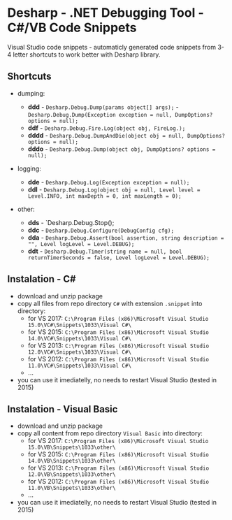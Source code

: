 # Desharp - .NET Debugging Tool - C#/VB Code Snippets
Visual Studio code snippets - automaticly generated code snippets from 3-4 letter shortcuts to work better with Desharp library.

## Shortcuts
- dumping:
  - **ddd** - `Desharp.Debug.Dump(params object[] args);`
            - `Desharp.Debug.Dump(Exception exception = null, DumpOptions? options = null);`
  - **ddf** - `Desharp.Debug.Fire.Log(object obj, FireLog.);`
  - **dddd** - `Desharp.Debug.DumpAndDie(object obj = null, DumpOptions? options = null);`
  - **dddo** - `Desharp.Debug.Dump(object obj, DumpOptions? options = null);`

- logging:
  - **dde** - `Desharp.Debug.Log(Exception exception = null);`
  - **ddl** - `Desharp.Debug.Log(object obj = null, Level level = Level.INFO, int maxDepth = 0, int maxLength = 0);`

- other:
  - **dds** - `Desharp.Debug.Stop();
  - **ddc** - `Desharp.Debug.Configure(DebugConfig cfg);`
  - **dda** - `Desharp.Debug.Assert(bool assertion, string description = "", Level logLevel = Level.DEBUG);`
  - **ddt** - `Desharp.Debug.Timer(string name = null, bool returnTimerSeconds = false, Level logLevel = Level.DEBUG);`


## Instalation - C#
- download and unzip package
- copy all files from repo directory `C#` with extension `.snippet` into directory:
  - for VS 2017: `C:\Program Files (x86)\Microsoft Visual Studio 15.0\VC#\Snippets\1033\Visual C#\`
  - for VS 2015: `C:\Program Files (x86)\Microsoft Visual Studio 14.0\VC#\Snippets\1033\Visual C#\`
  - for VS 2013: `C:\Program Files (x86)\Microsoft Visual Studio 12.0\VC#\Snippets\1033\Visual C#\`
  - for VS 2012: `C:\Program Files (x86)\Microsoft Visual Studio 11.0\VC#\Snippets\1033\Visual C#\`
  - ...
- you can use it imediatelly, no needs to restart Visual Studio (tested in 2015)

## Instalation - Visual Basic
- download and unzip package
- copy all content from repo directory `Visual Basic` into directory:
  - for VS 2017: `C:\Program Files (x86)\Microsoft Visual Studio 15.0\VB\Snippets\1033\other\`
  - for VS 2015: `C:\Program Files (x86)\Microsoft Visual Studio 14.0\VB\Snippets\1033\other\`
  - for VS 2013: `C:\Program Files (x86)\Microsoft Visual Studio 12.0\VB\Snippets\1033\other\`
  - for VS 2012: `C:\Program Files (x86)\Microsoft Visual Studio 11.0\VB\Snippets\1033\other\`
  - ...
- you can use it imediatelly, no needs to restart Visual Studio (tested in 2015)
